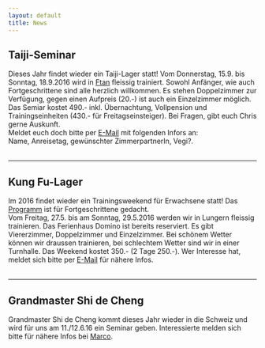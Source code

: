 ```yaml
---
layout: default
title: News
---
```


## Taiji-Seminar

Dieses Jahr findet wieder ein Taiji-Lager statt! Vom Donnerstag, 15.9. bis Sonntag, 18.9.2016 wird in [Ftan](http://www.bellavista-ftan.ch/de/index) fleissig trainiert. Sowohl Anfänger, wie auch Fortgeschrittene sind alle herzlich willkommen. Es stehen Doppelzimmer zur Verfügung, gegen einen Aufpreis (20.-) ist auch ein Einzelzimmer möglich. Das Semiar kostet 490.- inkl. Übernachtung, Vollpension und Trainingseinheiten (430.- für Freitagseinsteiger). Bei Fragen, gibt euch Chris gerne Auskunft. <br>
Meldet euch doch bitte per <a href=mailto:kelmel5@yahoo.de>E-Mail</a> mit folgenden Infors an:<br>
Name, Anreisetag, gewünschter ZimmerpartnerIn, Vegi?.<br>
<br>
- - -

## Kung Fu-Lager

Im 2016 findet wieder ein Trainingsweekend für Erwachsene statt! Das [Programm](http://www.wu-shu.ch/images/lungern_16_plan.png) ist für Fortgeschrittene gedacht.<br>
Vom Freitag, 27.5. bis am Sonntag, 29.5.2016 werden wir in Lungern fleissig trainieren. Das Ferienhaus Domino ist bereits reserviert. Es gibt Viererzimmer, Doppelzimmer und Einzelzimmer. Bei schönem Wetter können wir draussen trainieren, bei schlechtem Wetter sind wir in einer Turnhalle. Das Weekend kostet 350.- (2 Tage 250.-). Wer Interesse hat, meldet sich bitte per <a href=mailto:kelmel5@yahoo.de>E-Mail</a> für nähere Infos.<br>
<br>
- - -

## Grandmaster Shi de Cheng

Grandmaster Shi de Cheng kommt dieses Jahr wieder in die Schweiz und wird für uns am 11./12.6.16 ein Seminar geben. Interessierte melden sich bitte für nähere Infos bei <a href=mailto:skydive_77@hotmail.com>Marco</a>.